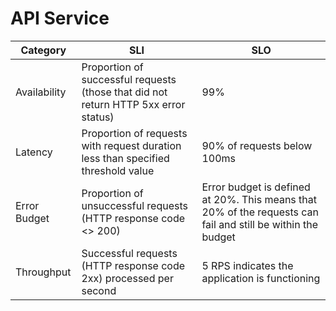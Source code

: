 # API Service

| **Category**   | **SLI**                                                                              | **SLO**                                                                                                       |
|----------------|--------------------------------------------------------------------------------------|---------------------------------------------------------------------------------------------------------------|
| Availability   | Proportion of successful requests (those that did not return HTTP 5xx error status)  | 99%                                                                                                           |
| Latency        | Proportion of requests with request duration less than specified threshold value     | 90% of requests below 100ms                                                                                   |
| Error Budget   | Proportion of unsuccessful requests (HTTP response code <> 200)                      | Error budget is defined at 20%. This means that 20% of the requests can fail and still be within the budget   |
| Throughput     | Successful requests (HTTP response code 2xx) processed per second                    | 5 RPS indicates the application is functioning                                                                |

